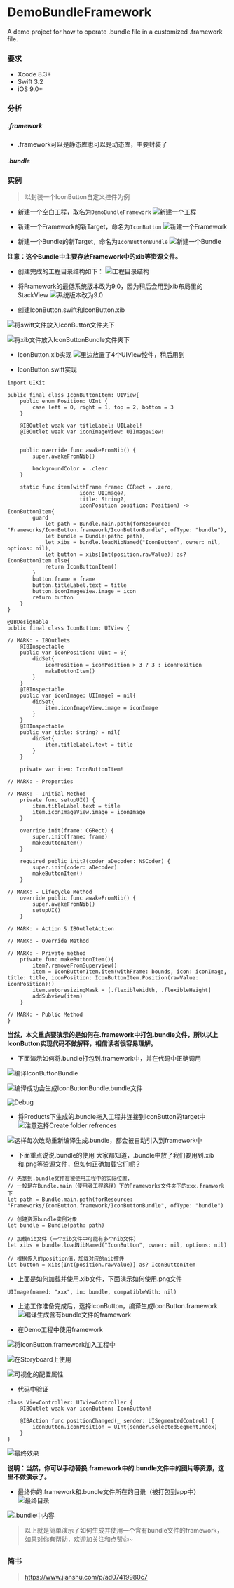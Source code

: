 # DemoBundleFramework
A demo project for how to operate .bundle file in a customized .framework file.

### 要求
- Xcode 8.3+
- Swift 3.2
- iOS 9.0+

### 分析
##### .framework
- .framework可以是静态库也可以是动态库，主要封装了
##### .bundle


### 实例
> 以封装一个IconButton自定义控件为例

- 新建一个空白工程，取名为`DemoBundleFramework`
![新建一个工程](https://upload-images.jianshu.io/upload_images/1334681-8389fd612a1015e2.png?imageMogr2/auto-orient/strip%7CimageView2/2/w/1240)

- 新建一个Framework的新Target，命名为`IconButton`
![新建一个Framework](https://upload-images.jianshu.io/upload_images/1334681-ffb1d19d8f7b8611.png?imageMogr2/auto-orient/strip%7CimageView2/2/w/1240)

- 新建一个Bundle的新Target，命名为`IconButtonBundle`
![新建一个Bundle](https://upload-images.jianshu.io/upload_images/1334681-40d4cc312f6b490b.png?imageMogr2/auto-orient/strip%7CimageView2/2/w/1240)

**注意：这个Bundle中主要存放Framework中的xib等资源文件。**

- 创建完成的工程目录结构如下：
![工程目录结构](https://upload-images.jianshu.io/upload_images/1334681-53e6b040308694da.png?imageMogr2/auto-orient/strip%7CimageView2/2/w/600)

- 将Framework的最低系统版本改为9.0，因为稍后会用到xib布局里的StackView
![系统版本改为9.0](https://upload-images.jianshu.io/upload_images/1334681-c159515447052891.png?imageMogr2/auto-orient/strip%7CimageView2/2/w/1240)

- 创建IconButton.swift和IconButton.xib

![将swift文件放入IconButton文件夹下](https://upload-images.jianshu.io/upload_images/1334681-ce4e1d4671f28584.png?imageMogr2/auto-orient/strip%7CimageView2/2/w/1240)

![将xib文件放入IconButtonBundle文件夹下](https://upload-images.jianshu.io/upload_images/1334681-24ceebfab7d33173.png?imageMogr2/auto-orient/strip%7CimageView2/2/w/1240)

- IconButton.xib实现
![里边放置了4个UIView控件，稍后用到](https://upload-images.jianshu.io/upload_images/1334681-b056e58f1d171f59.png?imageMogr2/auto-orient/strip%7CimageView2/2/w/1240)

- IconButton.swift实现
```
import UIKit

public final class IconButtonItem: UIView{
	public enum Position: UInt {
		case left = 0, right = 1, top = 2, bottom = 3
	}
	
	@IBOutlet weak var titleLabel: UILabel!
	@IBOutlet weak var iconImageView: UIImageView!
	
	
	public override func awakeFromNib() {
		super.awakeFromNib()
		
		backgroundColor = .clear
	}
	
	static func item(withFrame frame: CGRect = .zero,
	                   icon: UIImage?,
	                   title: String?,
	                   iconPosition position: Position) -> IconButtonItem{
		guard
			let path = Bundle.main.path(forResource: "Frameworks/IconButton.framework/IconButtonBundle", ofType: "bundle"),
			let bundle = Bundle(path: path),
			let xibs = bundle.loadNibNamed("IconButton", owner: nil, options: nil),
			let button = xibs[Int(position.rawValue)] as? IconButtonItem else{
			return IconButtonItem()
		}
		button.frame = frame
		button.titleLabel.text = title
		button.iconImageView.image = icon
		return button
	}
}

@IBDesignable
public final class IconButton: UIView {
	
// MARK: - IBOutlets
	@IBInspectable
	public var iconPosition: UInt = 0{
		didSet{
			iconPosition = iconPosition > 3 ? 3 : iconPosition
			makeButtonItem()
		}
	}
	@IBInspectable
	public var iconImage: UIImage? = nil{
		didSet{
			item.iconImageView.image = iconImage
		}
	}
	@IBInspectable
	public var title: String? = nil{
		didSet{
			item.titleLabel.text = title
		}
	}
	
	private var item: IconButtonItem!
	
// MARK: - Properties
	
// MARK: - Initial Method
	private func setupUI() {
		item.titleLabel.text = title
		item.iconImageView.image = iconImage
	}
	
	override init(frame: CGRect) {
		super.init(frame: frame)
		makeButtonItem()
	}
	
	required public init?(coder aDecoder: NSCoder) {
		super.init(coder: aDecoder)
		makeButtonItem()
	}
 
// MARK: - Lifecycle Method
	override public func awakeFromNib() {
		super.awakeFromNib()		
		setupUI()
	}
	
// MARK: - Action & IBOutletAction
	
// MARK: - Override Method
	
// MARK: - Private method
	private func makeButtonItem(){
		item?.removeFromSuperview()
		item = IconButtonItem.item(withFrame: bounds, icon: iconImage, title: title, iconPosition: IconButtonItem.Position(rawValue: iconPosition)!)
		item.autoresizingMask = [.flexibleWidth, .flexibleHeight]
		addSubview(item)
	}

// MARK: - Public Method
}
```
**当然，本文重点要演示的是如何在.framework中打包.bundle文件，所以以上IconButton实现代码不做解释，相信读者很容易理解。**

- 下面演示如何将.bundle打包到.framework中，并在代码中正确调用

![编译IconButtonBundle](https://upload-images.jianshu.io/upload_images/1334681-35e0965a82a840e9.png?imageMogr2/auto-orient/strip%7CimageView2/2/w/1240)

![编译成功会生成IconButtonBundle.bundle文件](https://upload-images.jianshu.io/upload_images/1334681-e8a92797466951c7.png?imageMogr2/auto-orient/strip%7CimageView2/2/w/400)

![Debug](https://upload-images.jianshu.io/upload_images/1334681-a0c7696046546a54.png?imageMogr2/auto-orient/strip%7CimageView2/2/w/1240)

- 将Products下生成的.bundle拖入工程并连接到IconButton的target中
![注意选择Create folder refrences](https://upload-images.jianshu.io/upload_images/1334681-ae308605a6ebd452.png?imageMogr2/auto-orient/strip%7CimageView2/2/w/1240)

![这样每次改动重新编译生成.bundle，都会被自动引入到framework中](https://upload-images.jianshu.io/upload_images/1334681-2a431d6490b21a71.png?imageMogr2/auto-orient/strip%7CimageView2/2/w/1240)

- 下面重点说说.bundle的使用
大家都知道，.bundle中放了我们要用到.xib和.png等资源文件，但如何正确加载它们呢？
```
// 先拿到.bundle文件在被使用工程中的实际位置，
// 一般是在Bundle.main（使用者工程路径）下的Frameworks文件夹下的xxx.framwork下
let path = Bundle.main.path(forResource: "Frameworks/IconButton.framework/IconButtonBundle", ofType: "bundle")

// 创建资源bundle实例对象
let bundle = Bundle(path: path)

// 加载nib文件（一个xib文件中可能有多个nib文件）
let xibs = bundle.loadNibNamed("IconButton", owner: nil, options: nil)

// 根据传入的position值，加载对应的nib控件
let button = xibs[Int(position.rawValue)] as? IconButtonItem
```

- 上面是如何加载并使用.xib文件，下面演示如何使用.png文件
```
UIImage(named: "xxx", in: bundle, compatibleWith: nil)
```

- 上述工作准备完成后，选择IconButton，编译生成IconButton.framework
![编译生成含有bundle文件的framework](https://upload-images.jianshu.io/upload_images/1334681-e1710936294c1319.png?imageMogr2/auto-orient/strip%7CimageView2/2/w/400)

- 在Demo工程中使用framework

![将IconButton.framework加入工程中](https://upload-images.jianshu.io/upload_images/1334681-7e5b59b6e84fca2b.png?imageMogr2/auto-orient/strip%7CimageView2/2/w/1240)

![在Storyboard上使用](https://upload-images.jianshu.io/upload_images/1334681-76cd466c6fc8ac94.png?imageMogr2/auto-orient/strip%7CimageView2/2/w/1240)

![可视化的配置属性](https://upload-images.jianshu.io/upload_images/1334681-c4d9d4e19ffc0f70.png?imageMogr2/auto-orient/strip%7CimageView2/2/w/1240)

- 代码中验证
```
class ViewController: UIViewController {
	@IBOutlet weak var iconButton: IconButton!

	@IBAction func positionChanged(_ sender: UISegmentedControl) {
		iconButton.iconPosition = UInt(sender.selectedSegmentIndex)
	}
}
```
![最终效果](https://upload-images.jianshu.io/upload_images/1334681-bc393f9c0ca56d70.gif?imageMogr2/auto-orient/strip)

**说明：当然，你可以手动替换.framework中的.bundle文件中的图片等资源，这里不做演示了。**

- 最终你的.framework和.bundle文件所在的目录（被打包到app中）
![最终目录](https://upload-images.jianshu.io/upload_images/1334681-efe616b7c72aa654.png?imageMogr2/auto-orient/strip%7CimageView2/2/w/600)

![.bundle中内容](https://upload-images.jianshu.io/upload_images/1334681-5bfbabd4c94cde30.png?imageMogr2/auto-orient/strip%7CimageView2/2/w/400)

> 以上就是简单演示了如何生成并使用一个含有bundle文件的framework，如果对你有帮助，欢迎加关注和点赞👍~

### 简书
> https://www.jianshu.com/p/ad07419980c7
